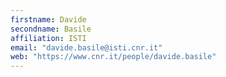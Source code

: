 ```yaml
---
firstname: Davide
secondname: Basile
affiliation: ISTI
email: "davide.basile@isti.cnr.it"
web: "https://www.cnr.it/people/davide.basile"
---
```

